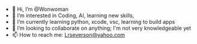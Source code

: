 - 👋 Hi, I’m @Wonwoman
- 👀 I’m interested in Coding, AI, learning new skills, 
- 🌱 I’m currently learning python, xcode, vsc, learning to build apps
- 💞️ I’m looking to collaborate on anything; I'm not very knowledgeable yet
- 📫 How to reach me: Lrseverson@yahoo.com

<!---
Wonwoman/Wonwoman is a ✨ special ✨ repository because its `README.md` (this file) appears on your GitHub profile.
You can click the Preview link to take a look at your changes.
--->
